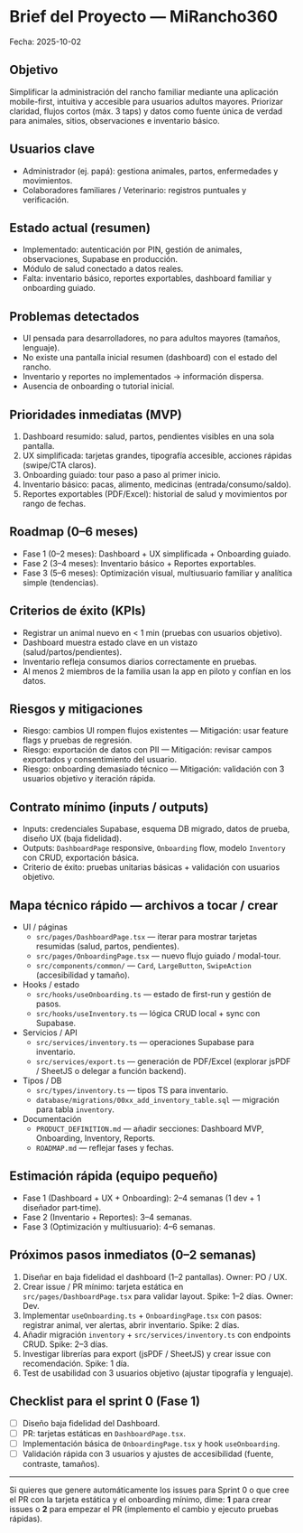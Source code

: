 # Brief del Proyecto — MiRancho360

Fecha: 2025-10-02

## Objetivo

Simplificar la administración del rancho familiar mediante una aplicación mobile-first, intuitiva y accesible para usuarios adultos mayores. Priorizar claridad, flujos cortos (máx. 3 taps) y datos como fuente única de verdad para animales, sitios, observaciones e inventario básico.

## Usuarios clave

- Administrador (ej. papá): gestiona animales, partos, enfermedades y movimientos. 
- Colaboradores familiares / Veterinario: registros puntuales y verificación.

## Estado actual (resumen)

- Implementado: autenticación por PIN, gestión de animales, observaciones, Supabase en producción. 
- Módulo de salud conectado a datos reales. 
- Falta: inventario básico, reportes exportables, dashboard familiar y onboarding guiado.

## Problemas detectados

- UI pensada para desarrolladores, no para adultos mayores (tamaños, lenguaje). 
- No existe una pantalla inicial resumen (dashboard) con el estado del rancho. 
- Inventario y reportes no implementados → información dispersa. 
- Ausencia de onboarding o tutorial inicial.

## Prioridades inmediatas (MVP)

1. Dashboard resumido: salud, partos, pendientes visibles en una sola pantalla.
2. UX simplificada: tarjetas grandes, tipografía accesible, acciones rápidas (swipe/CTA claros).
3. Onboarding guiado: tour paso a paso al primer inicio.
4. Inventario básico: pacas, alimento, medicinas (entrada/consumo/saldo).
5. Reportes exportables (PDF/Excel): historial de salud y movimientos por rango de fechas.

## Roadmap (0–6 meses)

- Fase 1 (0–2 meses): Dashboard + UX simplificada + Onboarding guiado.
- Fase 2 (3–4 meses): Inventario básico + Reportes exportables.
- Fase 3 (5–6 meses): Optimización visual, multiusuario familiar y analítica simple (tendencias).

## Criterios de éxito (KPIs)

- Registrar un animal nuevo en < 1 min (pruebas con usuarios objetivo).
- Dashboard muestra estado clave en un vistazo (salud/partos/pendientes).
- Inventario refleja consumos diarios correctamente en pruebas.
- Al menos 2 miembros de la familia usan la app en piloto y confían en los datos.

## Riesgos y mitigaciones

- Riesgo: cambios UI rompen flujos existentes — Mitigación: usar feature flags y pruebas de regresión.
- Riesgo: exportación de datos con PII — Mitigación: revisar campos exportados y consentimiento del usuario.
- Riesgo: onboarding demasiado técnico — Mitigación: validación con 3 usuarios objetivo y iteración rápida.

## Contrato mínimo (inputs / outputs)

- Inputs: credenciales Supabase, esquema DB migrado, datos de prueba, diseño UX (baja fidelidad). 
- Outputs: `DashboardPage` responsive, `Onboarding` flow, modelo `Inventory` con CRUD, exportación básica.
- Criterio de éxito: pruebas unitarias básicas + validación con usuarios objetivo.

## Mapa técnico rápido — archivos a tocar / crear

- UI / páginas
  - `src/pages/DashboardPage.tsx` — iterar para mostrar tarjetas resumidas (salud, partos, pendientes).
  - `src/pages/OnboardingPage.tsx` — nuevo flujo guiado / modal-tour.
  - `src/components/common/` — `Card`, `LargeButton`, `SwipeAction` (accesibilidad y tamaño).
- Hooks / estado
  - `src/hooks/useOnboarding.ts` — estado de first-run y gestión de pasos.
  - `src/hooks/useInventory.ts` — lógica CRUD local + sync con Supabase.
- Servicios / API
  - `src/services/inventory.ts` — operaciones Supabase para inventario.
  - `src/services/export.ts` — generación de PDF/Excel (explorar jsPDF / SheetJS o delegar a función backend).
- Tipos / DB
  - `src/types/inventory.ts` — tipos TS para inventario.
  - `database/migrations/00xx_add_inventory_table.sql` — migración para tabla `inventory`.
- Documentación
  - `PRODUCT_DEFINITION.md` — añadir secciones: Dashboard MVP, Onboarding, Inventory, Reports.
  - `ROADMAP.md` — reflejar fases y fechas.

## Estimación rápida (equipo pequeño)

- Fase 1 (Dashboard + UX + Onboarding): 2–4 semanas (1 dev + 1 diseñador part‑time).
- Fase 2 (Inventario + Reportes): 3–4 semanas.
- Fase 3 (Optimización y multiusuario): 4–6 semanas.

## Próximos pasos inmediatos (0–2 semanas)

1. Diseñar en baja fidelidad el dashboard (1–2 pantallas). Owner: PO / UX.
2. Crear issue / PR mínimo: tarjeta estática en `src/pages/DashboardPage.tsx` para validar layout. Spike: 1–2 días. Owner: Dev.
3. Implementar `useOnboarding.ts` + `OnboardingPage.tsx` con pasos: registrar animal, ver alertas, abrir inventario. Spike: 2 días.
4. Añadir migración `inventory` + `src/services/inventory.ts` con endpoints CRUD. Spike: 2–3 días.
5. Investigar librerías para export (jsPDF / SheetJS) y crear issue con recomendación. Spike: 1 día.
6. Test de usabilidad con 3 usuarios objetivo (ajustar tipografía y lenguaje).

## Checklist para el sprint 0 (Fase 1)

- [ ] Diseño baja fidelidad del Dashboard.
- [ ] PR: tarjetas estáticas en `DashboardPage.tsx`.
- [ ] Implementación básica de `OnboardingPage.tsx` y hook `useOnboarding`.
- [ ] Validación rápida con 3 usuarios y ajustes de accesibilidad (fuente, contraste, tamaños).

---

Si quieres que genere automáticamente los issues para Sprint 0 o que cree el PR con la tarjeta estática y el onboarding mínimo, dime: **1** para crear issues o **2** para empezar el PR (implemento el cambio y ejecuto pruebas rápidas). 
